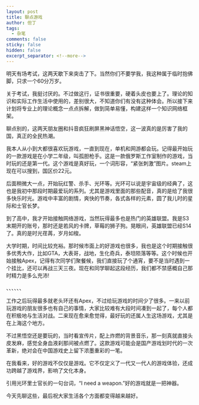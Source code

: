 ```yaml
---
layout: post
title: 聊点游戏
author: 但丁
tags:
  - 杂笔
comments: false
sticky: false
hidden: false
excerpt_separator: <!--more-->
---
```

明天有场考试，这两天歇下来突击了下。当然你们不要学我，我这种属于临时抱佛脚，只求一个60分万岁。

关于考试，我挺讨厌的。不过做这行，证书很重要，硬着头皮也要上了。理论的知识和实际工作生活中使用的，差别很大，不知道你们有没有这种体会。所以接下来计划将专业上的理论概念一点点拆解，做到简单易懂，构建这样一个知识网络框架。

<!--more-->
聊点别的，这两天朋友圈和抖音疯狂刷屏黑神话悟空，这一波真的是厉害了我的国，真正的全民热潮。

我本人从小到大都很喜欢玩游戏，一直到现在，单机和网游都会玩。记得最开始玩的一款游戏是在小学二年级，叫孤胆枪手。这是一款俄罗斯工作室制作的游戏，当时玩的还是第一代。这个游戏是真好玩，一个词形容，“紧张刺激”图片。steam上现在可以搜到，国区价22元。

后面稍微大一点，开始玩红警、杀手、光环等。光环可以说是宇宙级的经典了，这也是我初中那段时期最爱玩的系列。尤其是游戏里面的那些配音，真的是给了我很多快乐时光。游戏中丰富的剧情，爽快的节奏，各式各样的元素，圆了我儿时的星际和士官长梦。

到了高中，我才开始接触网络游戏，当然玩得最多也是热门的英雄联盟。我是S3末期开的账号，那时还是若风的卡牌，草莓的狮子狗。晃眼间，英雄联盟已经S14了。真的是时光荏苒，岁月如梭。

大学时期，时间比较充裕。那时候市面上的好游戏也很多，我也是这个时期接触很多优秀大作，比如GTA，大表哥，战地，生化奇兵，泰坦陨落等等。这个时候也开始接触Apex，记得有次同学们聚餐候，我们直接玩了个通宵，要不是当时遇到一个挂比，还可以再战三天三夜。现在和同学聊起这段经历，我们都不禁感概自己那时精力是多么充沛!

、、、、、、

工作之后玩得最多就老头环还有Apex，不过给玩游戏的时间少了很多。一来以前玩游戏的朋友很多也有自己的事情，大家比较难有大段时间凑到一起了，每个人都在积极地与生活对战。二来现在愈来愈觉得，最好玩的还属人生这场游戏，尤其是在上海这个地方。

不过黑悟空还是要玩的，当时看宣传片，配上炸燃的背景音乐，那一刻真就直接头皮发麻，感觉全身血液刹那间被点燃了。这款游戏可能会是国产游戏划时代的一次革新，绝对会在中国游戏史上留下浓墨重彩的一笔。

在我看来，好的游戏不仅仅是游戏。它不仅定义了一代又一代人的游戏体验，还成功跨越了游戏界，影响了文化本身。

引用光环里士官长的一句台词，“I need a weapon.”好的游戏就是一把神器。

今天先聊这些，最后祝大家生活各个方面都变得越来越好。